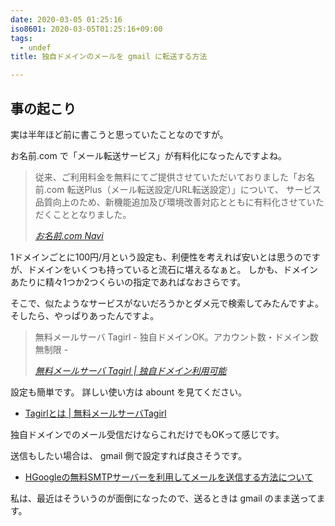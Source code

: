 ```yaml
---
date: 2020-03-05 01:25:16
iso8601: 2020-03-05T01:25:16+09:00
tags:
  - undef
title: 独自ドメインのメールを gmail に転送する方法

---
```


## 事の起こり

実は半年ほど前に書こうと思っていたことなのですが。

お名前.com で「メール転送サービス」が有料化になったんですよね。

<blockquote cite="https://navi.onamae.com/top/message/detail/1106" title="お名前.com Navi"><p>従来、ご利用料金を無料にてご提供させていただいておりました「お名前.com 転送Plus（メール転送設定/URL転送設定）」について、 サービス品質向上のため、新機能追加及び環境改善対応とともに有料化させていただくこととなりました。</p><cite><a href="https://navi.onamae.com/top/message/detail/1106">お名前.com Navi</a></cite></blockquote>

1ドメインごとに100円/月という設定も、利便性を考えれば安いとは思うのですが、ドメインをいくつも持っていると流石に堪えるなぁと。
しかも、ドメインあたりに精々1つか2つくらいの指定であればなおさらです。

そこで、似たようなサービスがないだろうかとダメ元で検索してみたんですよ。
そしたら、やっぱりあったんですよ。

<blockquote cite="http://tagirl.info/" title="無料メールサーバ Tagirl | 独自ドメイン利用可能"><p>無料メールサーバ Tagirl - 独自ドメインOK。アカウント数・ドメイン数無制限 -</p><cite><a href="http://tagirl.info/">無料メールサーバ Tagirl | 独自ドメイン利用可能</a></cite></blockquote>

設定も簡単です。
詳しい使い方は abount を見てください。

- [Tagirlとは | 無料メールサーバTagirl](http://tagirl.info/about)

独自ドメインでのメール受信だけならこれだけでもOKって感じです。

送信もしたい場合は、 gmail 側で設定すれば良さそうです。

- [HGoogleの無料SMTPサーバーを利用してメールを送信する方法について](https://kinsta.com/jp/knowledgebase/free-smtp-server/)

私は、最近はそういうのが面倒になったので、送るときは gmail のまま送ってます。
